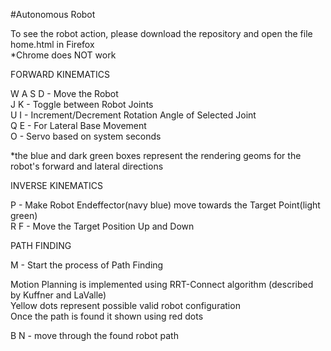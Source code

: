 #Autonomous Robot

To see the robot action, please download the repository and open the file home.html in Firefox  
*Chrome does NOT work  

FORWARD KINEMATICS  

W A S D - Move the Robot  
J K - Toggle between Robot Joints  
U I - Increment/Decrement Rotation Angle of Selected Joint  
Q E - For Lateral Base Movement  
O - Servo based on system seconds  

*the blue and dark green boxes represent the rendering geoms for the robot's forward and lateral directions

INVERSE KINEMATICS  

P - Make Robot Endeffector(navy blue) move towards the Target Point(light green)  
R F - Move the Target Position Up and Down  

PATH FINDING  

M - Start the process of Path Finding

Motion Planning is implemented using RRT-Connect algorithm (described by Kuffner and LaValle)  
Yellow dots represent possible valid robot configuration  
Once the path is found it shown using red dots  

B N - move through the found robot path  
